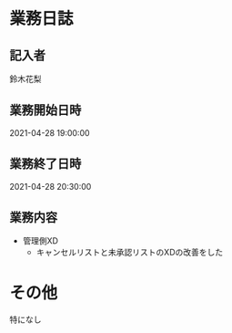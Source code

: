 # 業務日誌

## 記入者

鈴木花梨

## 業務開始日時

2021-04-28 19:00:00

## 業務終了日時

2021-04-28 20:30:00

## 業務内容

- 管理側XD
	- キャンセルリストと未承認リストのXDの改善をした

# その他

特になし